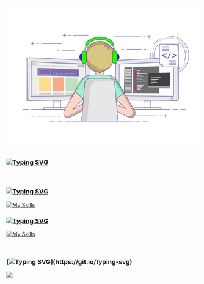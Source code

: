 <img align="center" top='60' alt="GIF" src="https://raw.githubusercontent.com/devSouvik/devSouvik/master/gif3.gif" width="600"/>


### [![Typing SVG](https://readme-typing-svg.demolab.com?font=Fira+Code&pause=1000&color=ED709B&width=435&lines=%F0%9F%91%8B+Hi%2C+I'm+suisbuds)](https://git.io/typing-svg)

<br>

### [![Typing SVG](https://readme-typing-svg.demolab.com?font=Fira+Code&duration=0.01&color=ED709B&repeat=false&width=435&lines=%F0%9F%8C%B1+currently+learning)](https://git.io/typing-svg)

[![My Skills](https://skillicons.dev/icons?i=go)](https://skillicons.dev)

### [![Typing SVG](https://readme-typing-svg.demolab.com?font=Fira+Code&duration=0.01&color=ED709B&repeat=false&width=435&lines=%F0%9F%9A%80+skills)](https://git.io/typing-svg)

[![My Skills](https://skillicons.dev/icons?i=kotlin,androidstudio,java)](https://skillicons.dev)

<br>

### [![Typing SVG](https://readme-typing-svg.demolab.com?font=Fira+Code&pause=1000&color=ED709B&width=435&lines=%F0%9F%A5%B0+My+favourite+band+is+%E3%83%A8%E3%83%AB%E3%82%B7%E3%82%AB+!)](https://git.io/typing-svg)

[![](https://count.getloli.com/get/@suisbuds.github.readme)](https://count.getloli.com/)

<!--[![Top Langs](https://github-readme-stats.vercel.app/api/top-langs/?username=suisbuds&layout=compact)](https://github.com/suisbuds/github-readme-stats)--!>





